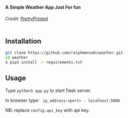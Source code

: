 #### A Simple Weather App Just For fun

###### Credit: [PrettyPrinted](https://github.com/PrettyPrinted/weather_app_flask.git)<br><br>

## Installation

```bash
git clone https://github.com/ralphmensah/weather.git
cd weather
$ pip3 install -r requirements.txt

```

## Usage

Type `python3 app.py` to start flask server.

In browser type: ` ip_address:<port> - localhost:5000`



NB: replace `config.api_key` with api key.
